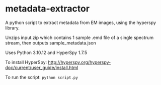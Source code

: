 # metadata-extractor
A python script to extract metadata from EM images, using the hyperspy library.

Unzips input.zip which contains 1 sample .emd file of a single spectrum stream, then outputs sample_metadata.json

Uses Python 3.10.12 and HyperSpy 1.7.5

To install HyperSpy: http://hyperspy.org/hyperspy-doc/current/user_guide/install.html

To run the script: ```python script.py```
